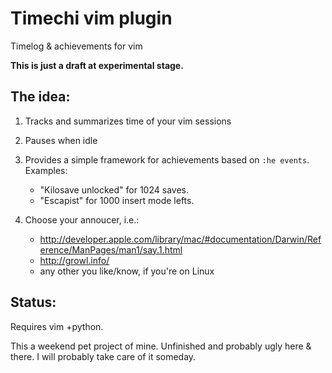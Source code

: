 Timechi vim plugin
==================

Timelog & achievements for vim

**This is just a draft at experimental stage.**

The idea:
---------
1. Tracks and summarizes time of your vim sessions
2. Pauses when idle
3. Provides a simple framework for achievements based on `:he events`. Examples:

    - "Kilosave unlocked" for 1024 saves.
    - "Escapist" for 1000 insert mode lefts.

4. Choose your annoucer, i.e.:

    - http://developer.apple.com/library/mac/#documentation/Darwin/Reference/ManPages/man1/say.1.html
    - http://growl.info/
    - any other you like/know, if you're on Linux

Status:
-------

Requires vim +python.

This a weekend pet project of mine. Unfinished and probably ugly here & there.
I will probably take care of it someday.


